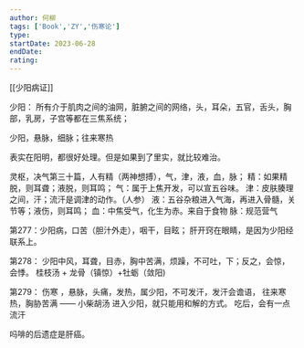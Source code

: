 ```yaml
---
author: 何柳
tags: ['Book','ZY','伤寒论']
type: 
startDate: 2023-06-28
endDate:
rating: 
---
```



[[少阳病证]] 

少阳：
所有介于肌肉之间的油网，脏腑之间的网络，头，耳朵，五官，舌头，胸部，乳房，子宫等都在三焦系统；

少阳，悬脉，细脉；往来寒热

表实在阳明，都很好处理。但是如果到了里实，就比较难治。

灵枢，决气第三十篇，人有精（两神想搏），气，津，液，血，脉；
精：如果精脱，则耳聋；液脱，则耳鸣；
气：属于上焦开发，可以宣五谷味。
津：皮肤腠理之间，汗；流汗是调津的动作。（人参）
液：五谷杂粮进入气海，再进入骨髓，关节等；液伤，则耳鸣；
血：中焦受气，化生为赤。来自于食物
脉：规范营气














第277：少阳病，口苦（胆汁外走），咽干，目眩；
	肝开窍在眼睛，是因为少阳经联系上。


第278：
	少阳中风，耳聋，目赤，胸中苦满，烦躁，不可吐，下；反之，会惊，会悸。
	桂枝汤 + 龙骨（镇惊）+牡蛎（敛阳)


第279：
	伤寒 ，悬脉，头痛，发热，属少阳，不可发汗，发汗会谵语，
	往来寒热，胸胁苦满 —— 小柴胡汤 
	进入少阳，就只能用和解的方式。
	吃后，会有一点流汗 
















吗啡的后遗症是肝癌。














